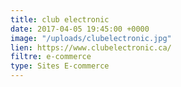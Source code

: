 ```yaml
---
title: club electronic
date: 2017-04-05 19:45:00 +0000
image: "/uploads/clubelectronic.jpg"
lien: https://www.clubelectronic.ca/
filtre: e-commerce
type: Sites E-commerce
---
```


